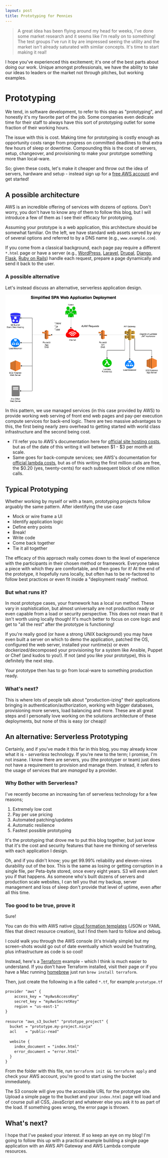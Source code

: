 ```yaml
---
layout: post
title: Prototyping for Pennies
---
```


> A great idea has been flying around my head for weeks, I've done some market research and it seems like I'm really on to something! The test groups I've run it by are impressed seeing the utility and the market isn't already saturated with similar concepts.
>It's time to start making it real!

I hope you've experienced this excitement; it's one of the best parts about doing our work. Unique amongst professionals, we have the ability to take our ideas to leaders or the market not through pitches, but working examples.

# Prototyping

We tend, in software development, to refer to this step as "prototyping", and honestly it's my favorite part of the job. Some companies even dedicate time for their staff to always have this sort of prototyping outlet for some fraction of their working hours.

The issue with this is cost. Making time for prototyping is costly enough as opportunity costs range from progress on committed deadlines to that extra few hours of sleep or downtime. Compounding this is the cost of servers, setup, changeover, and provisioning to make your prototype something more than local-ware.

So; given these costs, let's make it cheaper and throw out the idea of servers, hardware and setup - instead sign up for a [free AWS account](https://aws.amazon.com/free/) and get started!

## A possible architecture

AWS is an incredible offering of services with dozens of options. Don't worry, you don't have to know any of them to follow this blog, but I will introduce a few of them as I see their efficacy for prototyping.

Assuming your prototype is a web application, this architecture should be somewhat familiar. On the left, we have standard web assets served by any of several options and referred to by a DNS name (e.g., `www.example.com`).

If you come from a classical background, each page pay require a different `*.html` page or have a server (e.g., [WordPress](https://wordpress.com/), [Laravel](https://laravel.com/), [Drupal](https://www.drupal.org/), [Django](https://www.djangoproject.com/), [Flask](http://flask.pocoo.org/), [Ruby on Rails](http://rubyonrails.org/)) handle each request, prepare a page dynamically and send it back to the user.

### A possible alternative

Let's instead discuss an alternative, serverless application design.

![Deployment Diagram](../images/aws_spa_simplified.png)

In this pattern, we use managed services (in this case provided by AWS) to provide working web serving of front end web pages and pay-per execution compute services for back-end logic. There are two massive advantages to this, the first being nearly zero overhead to getting started with world class infrastructure and the second being cost.

- I'll refer you to AWS's documentation here for [official site hosting costs](https://aws.amazon.com/getting-started/projects/host-static-website/services-costs/), but as of the date of this writing it will between $1 - $3 per month at scale.
- Same goes for back-compute services; see AWS's documentation for [official lambda costs](https://aws.amazon.com/lambda/pricing/), but as of this writing the first million calls are free, the $0.20 (yes, twenty-cents) for each subsequent block of one million calls.

## Typical Prototyping

Whether working by myself or with a team, prototyping projects follow arguably the same pattern. After identifying the use case

- Mock or wire frame a UI
- Identify application logic
- Define entry points
- Break!
- Write code
- Come back together
- Tie it all together

The efficacy of this approach really comes down to the level of experience with the participants in their chosen method or framework. Everyone takes a piece with which they are comfortable, and then goes for it! At the end of the prototype, it hopefully runs locally, but often has to be re-factored to follow best practices or even fit inside a "deployment ready" method.

### But what runs it?

In most prototype cases, your framework has a local run method. These vary in sophistication, but almost universally are not production ready or even capable from a load or security perspective. This does not mean that it isn't worth using locally though! It's much better to focus on core logic and get to "all the rest" after the prototype is functioning!

If you're really good (or have a strong UNIX background) you may have even built a server on which to demo the application, patched the OS, configured the web server, installed your runtime(s) or even dockerized/decomposed your provisioning for a system like Ansible, Puppet or Chef (and kudos to you!). If not (and you like your prototype), this is definitely the next step.

Your prototype then has to go from local-ware to something production ready.

### What's next?

This is where lots of people talk about "production-izing" their applications bringing in authentication/authorization, working with bigger databases, provisioning more servers, load balancing and more. These are all great steps and I personally love working on the solutions architecture of these deployments, but none of this is easy (or cheap)!

## An alternative: Serverless Prototyping

Certainly, and if you've made it this far in this blog, you may already know what it is - _serverless_ technology. If you're new to the term; I promise, I'm not insane. I know there are servers, you (the prototyper or team) just does not have a requirement to provision and manage them. Instead, it refers to the usage of services that are _managed_ by a provider.

### Why Bother with Serverless?

I've recently become an increasing fan of serverless technology for a few reasons;

1. Extremely low cost
1. Pay per use pricing
1. Automated patching/updates
1. Automatic resilience
1. Fastest possible prototyping

It's the prototyping that drove me to put this blog together, but just know that it's the cost and security features that have me thinking of serverless with each application I design.

Oh, and if you didn't know; you get 99.99% reliability and eleven-nines durability out of the box. This is the same as losing or getting corruption in a single file, per Peta-byte stored, once every eight years. S3 will even alert you if that happens. As someone who's built dozens of servers and production scale websites, I can tell you that my backup, server management and loss of sleep don't provide that level of uptime, even after all this time.

### Too good to be true, prove it

Sure!

You can do this with AWS native [cloud formation templates](https://docs.aws.amazon.com/AWSCloudFormation/latest/UserGuide/aws-properties-s3-bucket.html) (JSON or YAML files that direct resource creation), but I find them hard to follow and debug.

I could walk you through the AWS console (it's trivially simple) but my screen-shots would go out of date eventually which would be frustrating, plus infrastructure as code is so cool!

Instead, here's a [Terraform](https://www.terraform.io/) example - which I think is much easier to understand. If you don't have Terraform installed, visit their page or if you have a Mac running [homebrew](https://brew.sh/) just run `brew install terraform`.

Then, just create the following in a file called `*.tf`, for example `prototype.tf`

```hcl
provider "aws" {
    access_key = "myAwsAccessKey"
    secret_key = "myAwsSecretKey"
    region = "us-east-1"
}

resource "aws_s3_bucket" "prototype_project" {
  bucket = "prototype.my-project.ninja"
  acl    = "public-read"

  website {
    index_document = "index.html"
    error_document = "error.html"
  }
}
```

From the folder with this file, run `terraform init && terraform apply` and check your AWS account, you're good to start using the bucket immediately.

The S3 console will give you the accessible URL for the prototype site. Upload a simple page to the bucket and your `index.html` page will load and of course pull all CSS, JavaScript and whatever else you ask it to as part of the load. If something goes wrong, the error page is thrown.

## What's next?

I hope that I've peaked your interest. If so keep an eye on my blog! I'm going to follow this up with a practical example building a single page application with an AWS API Gateway and AWS Lambda compute resources.
